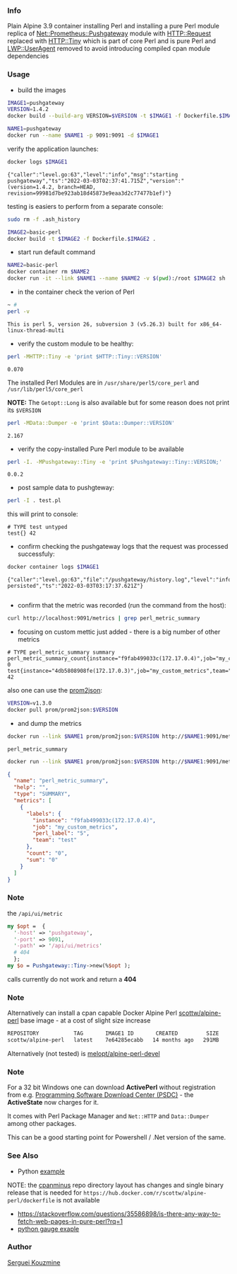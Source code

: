 ### Info

Plain Alpine 3.9 container installing Perl and installing a pure Perl module replica of [Net::Prometheus::Pushgateway](https://metacpan.org/release/VRAG/Net-Prometheus-Pushgateway-0.03/view/lib/Net/Prometheus/Pushgateway.pm) module with [HTTP::Request](https://metacpan.org/pod/HTTP::Request) replaced with [HTTP::Tiny](https://metacpan.org/pod/HTTP::Tiny) which is part of core Perl and is pure Perl and [LWP::UserAgent](https://metacpan.org/pod/LWP::UserAgent) removed to avoid introducing compiled cpan module dependencies

### Usage

* build the images

```sh
IMAGE1=pushgateway
VERSION=1.4.2
docker build --build-arg VERSION=$VERSION -t $IMAGE1 -f Dockerfile.$IMAGE1 .
```
```sh
NAME1=pushgateway
docker run --name $NAME1 -p 9091:9091 -d $IMAGE1
```
verify the application launches:
```sh
docker logs $IMAGE1
```
```text
{"caller":"level.go:63","level":"info","msg":"starting pushgateway","ts":"2022-03-03T02:37:41.715Z","version":"(version=1.4.2, branch=HEAD, revision=99981d7be923ab18d45873e9eaa3d2c77477b1ef)"}

```
testing is easiers to perform from a separate console:
```sh
sudo rm -f .ash_history
```
```sh
IMAGE2=basic-perl
docker build -t $IMAGE2 -f Dockerfile.$IMAGE2 .
```
* start run default command

```sh
NAME2=basic-perl
docker container rm $NAME2
docker run -it --link $NAME1 --name $NAME2 -v $(pwd):/root $IMAGE2 sh
```
* in the container check the verion of Perl
```sh
~ #
perl -v
```
```text
This is perl 5, version 26, subversion 3 (v5.26.3) built for x86_64-linux-thread-multi
```
* verify the custom module to be healthy:
```sh
perl -MHTTP::Tiny -e 'print $HTTP::Tiny::VERSION'
```
```text
0.070
```
The installed Perl Modules are in 
`/usr/share/perl5/core_perl` and `/usr/lib/perl5/core_perl`

__NOTE:__ The `Getopt::Long` is also available but for some reason does not print its `$VERSION`

```sh
perl -MData::Dumper -e 'print $Data::Dumper::VERSION'
```
```text
2.167
```

* verify the copy-installed Pure Perl module to be available

```sh
perl -I. -MPushgateway::Tiny -e 'print $Pushgateway::Tiny::VERSION;'
```
```text
0.0.2
```

* post sample data to pushgteway:

```sh
perl -I . test.pl
```
this will print to console:
```text
# TYPE test untyped
test{} 42
```
* confirm checking the pushgateway logs that the request was processed successfuly:

```sh
docker container logs $IMAGE1
```
```text
{"caller":"level.go:63","file":"/pushgateway/history.log","level":"info","msg":"metrics persisted","ts":"2022-03-03T03:17:37.621Z"}


```
* confirm that the metric was recorded (run the command from the host):

```sh
curl http://localhost:9091/metrics | grep perl_metric_summary
```
- focusing on custom mettic just added - there is a big number of other metrics
```text
# TYPE perl_metric_summary summary
perl_metric_summary_count{instance="f9fab499033c(172.17.0.4)",job="my_custom_metrics",perl_label="5",team="test"} 0
test{instance="4db5808908fe(172.17.0.3)",job="my_custom_metrics",team="test"} 42
```

also one can use the [prom2json](https://hub.docker.com/r/prom/prom2json):
```sh
VERSION=v1.3.0
docker pull prom/prom2json:$VERSION
```
* and dump the metrics
```sh
docker run --link $NAME1 prom/prom2json:$VERSION http://$NAME1:9091/metrics | jq -cr '.[].name|select(.| contains("perl"))'
```
```text
perl_metric_summary
```

```sh
docker run --link $NAME1 prom/prom2json:$VERSION http://$NAME1:9091/metrics | jq -r '.|.[]|select(.name| contains("perl"))'
```
```json
{
  "name": "perl_metric_summary",
  "help": "",
  "type": "SUMMARY",
  "metrics": [
    {
      "labels": {
        "instance": "f9fab499033c(172.17.0.4)",
        "job": "my_custom_metrics",
        "perl_label": "5",
        "team": "test"
      },
      "count": "0",
      "sum": "0"
    }
  ]
}

```
### Note

the `/api/ui/metric`
```perl
my $opt =  {
  '-host' => 'pushgateway',
  '-port' => 9091,
  '-path' => '/api/ui/metrics'
  # 404 
  };
my $o = Pushgateway::Tiny->new(%$opt ); 

```
calls currently do not work and return a __404__
### Note
Alternatively can install a cpan capable Docker Alpine Perl [scottw/alpine-perl](https://hub.docker.com/r/scottw/alpine-perl/dockerfile) base image - at a cost of slight size increase


```sh
REPOSITORY           TAG       IMAGE1 ID       CREATED         SIZE
scottw/alpine-perl   latest    7e64285ecabb   14 months ago   291MB
```
Alternatively (not tested) is [melopt/alpine-perl-devel](https://hub.docker.com/r/melopt/alpine-perl-devel)

### Note

For a 32 bit Windows one can download __ActivePerl__ without registration from e.g. [Programming Software Download Center (PSDC)](https://www.bookofnetwork.com/2598/psdc/Download-ActivePerl-5-26-3-software-for-windows-pc) - the __ActiveState__ now charges for it.


It comes with Perl Package Manager and `Net::HTTP` and `Data::Dumper` among other packages.

This can be a good starting point for Powershell / .Net version of the same.


### See Also
  * Python [example](https://www.devopsschool.com/blog/prometheus-pushgateway-installation-configuration-and-using-tutorials/)
   
NOTE: the [cpanminus](https://github.com/miyagawa/cpanminus) repo directory layout has changes and single binary release that is needed for `https://hub.docker.com/r/scottw/alpine-perl/dockerfile` is not available

  * https://stackoverflow.com/questions/35586898/is-there-any-way-to-fetch-web-pages-in-pure-perl?rq=1
  * [python gauge exaple](https://gist.github.com/codersquid/17f61049c1a817f26da250a4bd2df16d)

### Author
[Serguei Kouzmine](kouzmine_serguei@yahoo.com)
